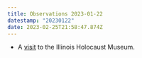 ```yaml
---
title: Observations 2023-01-22
datestamp: "20230122"
date: 2023-02-25T21:58:47.874Z
---
```

- A [visit](https://open.substack.com/pub/spencertweedy/p/three-puppet-show-musicians-walk?r=62534&utm_campaign=post&utm_medium=web) to the Illinois Holocaust Museum.